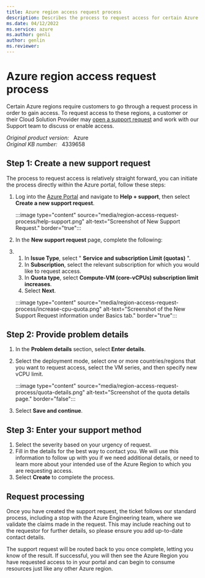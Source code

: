 ```yaml
---
title: Azure region access request process
description: Describes the process to request access for certain Azure regions.
ms.date: 04/12/2022
ms.service: azure
ms.author: genli
author: genlin
ms.reviewer: 
---
```

# Azure region access request process  

Certain Azure regions require customers to go through a request process in order to gain access. To request access to these regions, a customer or their Cloud Solution Provider may [open a support request](https://portal.azure.com/#blade/Microsoft_Azure_Support/HelpAndSupportBlade/newsupportrequest) and work with our Support team to discuss or enable access.

_Original product version:_ &nbsp; Azure  
_Original KB number:_ &nbsp; 4339658

## Step 1: Create a new support request

The process to request access is relatively straight forward, you can initiate the process directly within the Azure portal, follow these steps:

1. Log into the [Azure Portal](https://portal.azure.com) and navigate to **Help + support**, then select **Create a new support request**.

    :::image type="content" source="media/region-access-request-process/help-support.png" alt-text="Screenshot of New Support Request." border="true":::

2. In the **New support request** page, complete the following:
1. 
    1. In **Issue Type**, select " **Service and subscription Limit (quotas)** ".  
    2. In **Subscription**, select the relevant subscription for which you would like to request access.
    3. In **Quota type**, select **Compute-VM (core-vCPUs) subscription limit increases**.  
    4. Select **Next**.
    
    :::image type="content" source="media/region-access-request-process/increase-cpu-quota.png" alt-text="Screenshot of the New Support Request information under Basics tab." border="true":::


## Step 2: Provide problem details

1. In the **Problem details** section, select **Enter details**.
1. Select the deployment mode, select one or more countries/regions that you want to request access, select the VM series, and then specify new vCPU limit.

    :::image type="content" source="media/region-access-request-process/quota-details.png" alt-text="Screenshot of  the quota details page." border="false":::
1. Select **Save and continue**.

## Step 3: Enter your support method

1. Select the severity based on your urgency of request.
1. Fill in the details for the best way to contact you. We will use this information to follow up with you if we need additional details, or need to learn more about your intended use of the Azure Region to which you are requesting access.
1. Select **Create** to complete the process.

## Request processing

Once you have created the support request, the ticket follows our standard process, including a stop with the Azure Engineering team, where we validate the claims made in the request. This may include reaching out to the requestor for further details, so please ensure you add up-to-date contact details.  

The support request will be routed back to you once complete, letting you know of the result. If successful, you will then see the Azure Region you have requested access to in your portal and can begin to consume resources just like any other Azure region.
